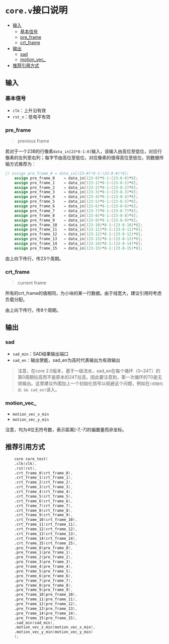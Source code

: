 # `core.v`接口说明
<!-- TOC -->

- [输入](#输入)
  - [基本信号](#基本信号)
  - [pre_frame](#pre_frame)
  - [crt_frame](#crt_frame)
- [输出](#输出)
  - [sad](#sad)
  - [motion_vec_](#motion_vec_)
- [推荐引用方式](#推荐引用方式)

<!-- /TOC -->
## 输入

### 基本信号

- `clk`：上升沿有效
- `rst_n`：低电平有效

### pre_frame

> previous frame

若对于一个23B的行像素`data_in[23*8-1:0]`输入，该输入由高位至低位，对应行像素的左列至右列；每字节由高位至低位，对应像素的值得高位至低位，则数据传输方式推荐为：

```verilog
// assign pre_frame_# = data_in[(23-#)*8-1:(23-8-#)*8];
    assign pre_frame_0    = data_in[(23-0)*8-1:(23-8-0)*8];
    assign pre_frame_1    = data_in[(23-1)*8-1:(23-8-1)*8];
    assign pre_frame_2    = data_in[(23-2)*8-1:(23-8-2)*8];
    assign pre_frame_3    = data_in[(23-3)*8-1:(23-8-3)*8];
    assign pre_frame_4    = data_in[(23-4)*8-1:(23-8-4)*8];
    assign pre_frame_5    = data_in[(23-5)*8-1:(23-8-5)*8];
    assign pre_frame_6    = data_in[(23-6)*8-1:(23-8-6)*8];
    assign pre_frame_7    = data_in[(23-7)*8-1:(23-8-7)*8];
    assign pre_frame_8    = data_in[(23-8)*8-1:(23-8-8)*8];
    assign pre_frame_9    = data_in[(23-9)*8-1:(23-8-9)*8];
    assign pre_frame_10   = data_in[(23-10)*8-1:(23-8-10)*8];
    assign pre_frame_11   = data_in[(23-11)*8-1:(23-8-11)*8];
    assign pre_frame_12   = data_in[(23-12)*8-1:(23-8-12)*8];
    assign pre_frame_13   = data_in[(23-13)*8-1:(23-8-13)*8];
    assign pre_frame_14   = data_in[(23-14)*8-1:(23-8-14)*8];
    assign pre_frame_15   = data_in[(23-15)*8-1:(23-8-15)*8];
```

由上向下传行，传23个周期。

### crt_frame

> current frame

所有的crt_frame的值相同，为小块的某一行数据。由于线宽大，建议引用时考虑负载分配。

由上向下传行，传8个周期。

## 输出

### sad

- `sad_min`：SAD结果输出端口
- `sad_en`：输出使能，sad_en为高时代表输出为有效输出

> 注意，在core 2.0版本，基于一级流水，sad_en在每个循环（0~24T）的第0周期拉高而不是原本的24T拉高，因此要注意到，第一次循环的T0是无效输出。这里建议外围加上一个初始化信号以规避这个问题，例如在`(初始化后 && sad_en)`读入。

### motion_vec_

- `motion_vec_x_min`
- `motion_vec_y_min`

注意，均为4位无符号数，表示距离[-7,-7]的偏置量而非坐标。

## 推荐引用方式

```verilog
    core core_test(
    .clk(clk),
    .rst(rst),
    .crt_frame_0(crt_frame_0),
    .crt_frame_1(crt_frame_1),
    .crt_frame_2(crt_frame_2),
    .crt_frame_3(crt_frame_3),
    .crt_frame_4(crt_frame_4),
    .crt_frame_5(crt_frame_5),
    .crt_frame_6(crt_frame_6),
    .crt_frame_7(crt_frame_7),
    .crt_frame_8(crt_frame_8),
    .crt_frame_9(crt_frame_9),
    .crt_frame_10(crt_frame_10),
    .crt_frame_11(crt_frame_11),
    .crt_frame_12(crt_frame_12),
    .crt_frame_13(crt_frame_13),
    .crt_frame_14(crt_frame_14),
    .crt_frame_15(crt_frame_15),
    .pre_frame_0(pre_frame_0),
    .pre_frame_1(pre_frame_1),
    .pre_frame_2(pre_frame_2),
    .pre_frame_3(pre_frame_3),
    .pre_frame_4(pre_frame_4),
    .pre_frame_5(pre_frame_5),
    .pre_frame_6(pre_frame_6),
    .pre_frame_7(pre_frame_7),
    .pre_frame_8(pre_frame_8),
    .pre_frame_9(pre_frame_9),
    .pre_frame_10(pre_frame_10),
    .pre_frame_11(pre_frame_11),
    .pre_frame_12(pre_frame_12),
    .pre_frame_13(pre_frame_13),
    .pre_frame_14(pre_frame_14),
    .pre_frame_15(pre_frame_15),
    .sad_min(sad_min),
    .motion_vec_x_min(motion_vec_x_min),
    .motion_vec_y_min(motion_vec_y_min)
    );
```

